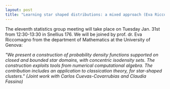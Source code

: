 ```yaml
---
layout: post
title: "Learning star shaped distributions: a mixed approach (Eva Riccomagno)" 
---
```


The eleventh statistics group meeting will take place on Tuesday Jan. 31st from 12:30-13:30 in Snellius 176. 
We will be joined by prof. dr. Eva Riccomagno from the department of Mathematics at the University of Genova:

<em>
"We present a construction of probability density functions
supported on closed and bounded star domains, with concentric isodensity
sets. The construction exploits tools from numerical computational
algebra. The contribution includes an application to classication theory,
for star-shaped clusters."
</em>

<em>
(Joint work with Carlos Cuevas-Covarrubias and Claudia Fassino)
</em>
